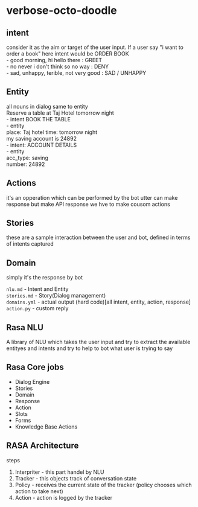 # verbose-octo-doodle

## intent
consider it as the aim or target of the user input. If a user say "i want to order a book" here intent would be ORDER BOOK  
    - good morning, hi hello there : GREET  
    - no never i don't think so no way : DENY  
    - sad, unhappy, terible, not very good : SAD / UNHAPPY  

## Entity
all nouns in dialog same to entity  
Reserve a table at Taj Hotel tomorrow night  
    - intent BOOK THE TABLE  
    - entity  
        place: Taj hotel 
        time: tomorrow night   
my saving account is 24892  
    - intent: ACCOUNT DETAILS    
    - entity  
        acc_type: saving  
        number: 24892  

## Actions
it's an opperation which can be performed by the bot 
utter can make response but make API response we hve to make cousom actions

## Stories
these are a sample interaction between the user and bot, defined in terms of intents captured

## Domain
simply it's the response by bot  

`nlu.md` - Intent and Entity  
`stories.md` - Story(Dialog management)  
`domains.yml` - actual output (hard code)[all intent, entity, action, response]  
`action.py` - custom reply  

## Rasa NLU
A library of NLU which takes the user input and try to extract the available entityes and intents and try to help to bot what user is trying to say

## Rasa Core jobs
- Dialog Engine  
- Stories  
- Domain  
- Response  
- Action  
- Slots  
- Forms  
- Knowledge Base Actions  

## RASA Architecture
steps  
1. Interpriter - this part handel by NLU
2. Tracker - this objects track of conversation state
3. Policy - receives the current state of the tracker (policy chooses which action to take next)
4. Action - action is logged by the tracker



